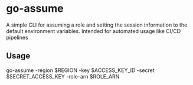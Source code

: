 # go-assume

A simple CLI for assuming a role and setting the session information to the default environment variables. Intended for automated usage like CI/CD pipelines

## Usage

go-assume -region $REGION -key $ACCESS_KEY_ID -secret $SECRET_ACCESS_KEY -role-arn $ROLE_ARN
